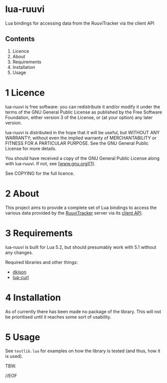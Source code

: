 lua-ruuvi
=========

Lua bindings for accessing data from the RuuviTracker via the client API

## Contents

1. Licence
2. About
3. Requirements
4. Installation
5. Usage


# 1 Licence

lua-ruuvi is free software: you can redistribute it and/or modify it under 
the terms of the GNU General Public License as published by the Free 
Software Foundation, either version 3 of the License, or (at your option) 
any later version.

lua-ruuvi is distributed in the hope that it will be useful, but WITHOUT ANY 
WARRANTY; without even the implied warranty of MERCHANTABILITY or FITNESS 
FOR A PARTICULAR PURPOSE. See the GNU General Public License for more 
details.

You should have received a copy of the GNU General Public License along with 
lua-ruuvi. If not, see [www.gnu.org][1].

See COPYING for the full licence.

  [1]: http://www.gnu.org/licenses/


# 2 About

This project aims to provide a complete set of Lua bindings to access the 
various data provided by the [RuuviTracker][] server via its [client API][api].

  [RuuviTracker]:  http://www.ruuvitracker.fi/              "RuuviTracker's website"
  [api]:           http://wiki.ruuvitracker.fi/wiki/UI-API  "UI-API on the RuuviTracker wiki"


# 3 Requirements

lua-ruuvi is built for Lua 5.2, but should presumably work with 5.1 without 
any changes.

Required libraries and other things:

 * [dkjson](http://chiselapp.com/user/dhkolf/repository/dkjson/home "dkjson's homepage")
 * [lua-curl](http://msva.github.com/lua-curl/ "lua-curl on Github")


# 4 Installation

As of currently there has been made no package of the library. This will not 
be prioritised until it reaches some sort of usability.


# 5 Usage

See `testlib.lua` for examples on how the library is tested (and thus, how it is used).

TBW.

//EOF
